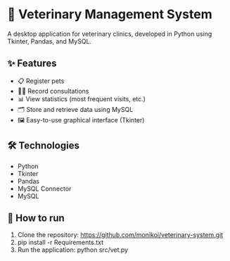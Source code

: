 # 🐶 Veterinary Management System

A desktop application for veterinary clinics, developed in Python using Tkinter, Pandas, and MySQL.

## ✨ Features

- 📋 Register pets
- 🧑‍⚕️ Record consultations
- 📊 View statistics (most frequent visits, etc.)
- 🗂️ Store and retrieve data using MySQL
- 🖼️ Easy-to-use graphical interface (Tkinter)

## 🛠️ Technologies

- Python 
- Tkinter
- Pandas
- MySQL Connector
- MySQL

## 🚀 How to run

1. Clone the repository: https://github.com/monikoi/veterinary-system.git
2. pip install -r Requirements.txt
3. Run the application:
    python src/vet.py
